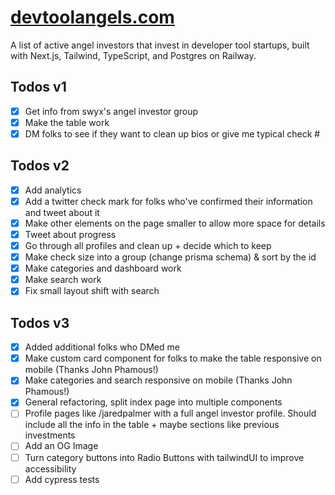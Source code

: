 # [devtoolangels.com](https://www.devtoolangels.com/)

A list of active angel investors that invest in developer tool
startups, built with Next.js, Tailwind, TypeScript, and Postgres on Railway.

## Todos v1

- [x] Get info from swyx's angel investor group
- [x] Make the table work
- [x] DM folks to see if they want to clean up bios or give me typical check #

## Todos v2

- [x] Add analytics
- [x] Add a twitter check mark for folks who've confirmed their information and tweet about it
- [x] Make other elements on the page smaller to allow more space for details
- [x] Tweet about progress
- [x] Go through all profiles and clean up + decide which to keep
- [x] Make check size into a group (change prisma schema) & sort by the id
- [x] Make categories and dashboard work
- [x] Make search work
- [x] Fix small layout shift with search

## Todos v3

- [x] Added additional folks who DMed me
- [x] Make custom card component for folks to make the table responsive on mobile (Thanks John Phamous!)
- [x] Make categories and search responsive on mobile (Thanks John Phamous!)
- [x] General refactoring, split index page into multiple components
- [ ] Profile pages like /jaredpalmer with a full angel investor profile. Should include all the info in the table + maybe sections like previous investments
- [ ] Add an OG Image
- [ ] Turn category buttons into Radio Buttons with tailwindUI to improve accessibility
- [ ] Add cypress tests
